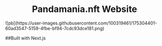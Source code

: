 
<h1 align="center">
  Pandamania.nft Website 
</h1>
![pb](https://user-images.githubusercontent.com/100319461/175304401-60ad3547-5159-4fbe-bf94-7cdc93dce181.png)


##Built with Next.js


